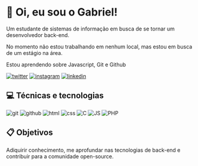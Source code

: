 #  :wave: Oi, eu sou o Gabriel!

Um estudante de sistemas de informação em busca de se tornar um desenvolvedor back-end.

No momento não estou trabalhando em nenhum local, mas estou em busca de um estágio na área.

Estou aprendendo sobre Javascript, Git e Github

[![twitter](https://img.shields.io/badge/Twitter-1DA1F2?style=for-the-badge&logo=twitter&logoColor=white)](https://twitter.com/onlyasadsatan) 
[![instagram](https://img.shields.io/badge/Instagram-E4405F?style=for-the-badge&logo=instagram&logoColor=white)](https://www.instagram.com/biel.silvap/) 
[![linkedin](https://img.shields.io/badge/LinkedIn-0077B5?style=for-the-badge&logo=linkedin&logoColor=white)](https://www.linkedin.com/in/gabriel-pinto-3a5837249/)

## :computer: Técnicas e tecnologias

![git](https://img.shields.io/badge/GIT-E44C30?style=for-the-badge&logo=git&logoColor=white) 
![github](https://img.shields.io/badge/GitHub-100000?style=for-the-badge&logo=github&logoColor=white) 
![html](https://img.shields.io/badge/HTML5-E34F26?style=for-the-badge&logo=html5&logoColor=white) 
![css](https://img.shields.io/badge/CSS3-1572B6?style=for-the-badge&logo=css3&logoColor=white) 
![C](https://img.shields.io/badge/C-00599C?style=for-the-badge&logo=c&logoColor=white)
![JS](https://img.shields.io/badge/JavaScript-323330?style=for-the-badge&logo=javascript&logoColor=F7DF1)
![PHP](https://img.shields.io/badge/PHP-777BB4?style=for-the-badge&logo=php&logoColor=white)

## :clipboard: Objetivos

Adiquirir conhecimento, me aprofundar nas tecnologias de back-end e contribuir para a comunidade open-source.

<!---
gb00is1033/gb00is1033 is a ✨ special ✨ repository because its `README.md` (this file) appears on your GitHub profile.
You can click the Preview link to take a look at your changes.
--->
